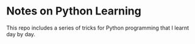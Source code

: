 # Notes on Python Learning

This repo includes a series of tricks for Python programming that I learnt day by day. 